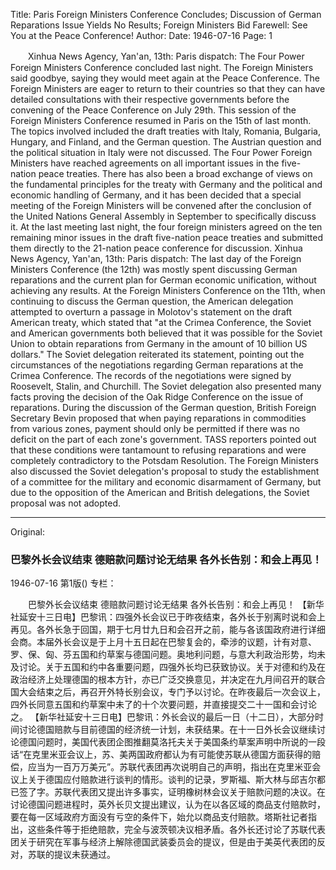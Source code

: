 Title: Paris Foreign Ministers Conference Concludes; Discussion of German Reparations Issue Yields No Results; Foreign Ministers Bid Farewell: See You at the Peace Conference!
Author:
Date: 1946-07-16
Page: 1

　　Xinhua News Agency, Yan'an, 13th: Paris dispatch: The Four Power Foreign Ministers Conference concluded last night. The Foreign Ministers said goodbye, saying they would meet again at the Peace Conference. The Foreign Ministers are eager to return to their countries so that they can have detailed consultations with their respective governments before the convening of the Peace Conference on July 29th. This session of the Foreign Ministers Conference resumed in Paris on the 15th of last month. The topics involved included the draft treaties with Italy, Romania, Bulgaria, Hungary, and Finland, and the German question. The Austrian question and the political situation in Italy were not discussed. The Four Power Foreign Ministers have reached agreements on all important issues in the five-nation peace treaties. There has also been a broad exchange of views on the fundamental principles for the treaty with Germany and the political and economic handling of Germany, and it has been decided that a special meeting of the Foreign Ministers will be convened after the conclusion of the United Nations General Assembly in September to specifically discuss it. At the last meeting last night, the four foreign ministers agreed on the ten remaining minor issues in the draft five-nation peace treaties and submitted them directly to the 21-nation peace conference for discussion.
    Xinhua News Agency, Yan'an, 13th: Paris dispatch: The last day of the Foreign Ministers Conference (the 12th) was mostly spent discussing German reparations and the current plan for German economic unification, without achieving any results. At the Foreign Ministers Conference on the 11th, when continuing to discuss the German question, the American delegation attempted to overturn a passage in Molotov's statement on the draft American treaty, which stated that "at the Crimea Conference, the Soviet and American governments both believed that it was possible for the Soviet Union to obtain reparations from Germany in the amount of 10 billion US dollars." The Soviet delegation reiterated its statement, pointing out the circumstances of the negotiations regarding German reparations at the Crimea Conference. The records of the negotiations were signed by Roosevelt, Stalin, and Churchill. The Soviet delegation also presented many facts proving the decision of the Oak Ridge Conference on the issue of reparations. During the discussion of the German question, British Foreign Secretary Bevin proposed that when paying reparations in commodities from various zones, payment should only be permitted if there was no deficit on the part of each zone's government. TASS reporters pointed out that these conditions were tantamount to refusing reparations and were completely contradictory to the Potsdam Resolution. The Foreign Ministers also discussed the Soviet delegation's proposal to study the establishment of a committee for the military and economic disarmament of Germany, but due to the opposition of the American and British delegations, the Soviet proposal was not adopted.



<hr /> 

Original: 


### 巴黎外长会议结束  德赔款问题讨论无结果  各外长告别：和会上再见！

1946-07-16
第1版()
专栏：

　　巴黎外长会议结束
    德赔款问题讨论无结果
    各外长告别：和会上再见！
    【新华社延安十三日电】巴黎讯：四强外长会议已于昨夜结束，各外长于别离时说和会上再见。各外长急于回国，期于七月廿九日和会召开之前，能与各该国政府进行详细会商。本届外长会议是于上月十五日起在巴黎复会的，牵涉的议题，计有对意、罗、保、匈、芬五国和约草案与德国问题。奥地利问题，与意大利政治形势，均未及讨论。关于五国和约中各重要问题，四强外长均已获致协议。关于对德和约及在政治经济上处理德国的根本方针，亦已广泛交换意见，并决定在九月间召开的联合国大会结束之后，再召开外特长别会议，专门予以讨论。在昨夜最后一次会议上，四外长同意五国和约草案中未了的十个次要问题，并直接提交二十一国和会讨论之。
    【新华社延安十三日电】巴黎讯：外长会议的最后一日（十二日），大部分时间讨论德国赔款与目前德国的经济统一计划，未获结果。在十一日外长会议继续讨论德国问题时，美国代表团企图推翻莫洛托夫关于美国条约草案声明中所说的一段话“在克里米亚会议上，苏、美两国政府都认为有可能使苏联从德国方面获得的赔偿，应当为一百万万美元”。苏联代表团再次说明自己的声明，指出在克里米亚会议上关于德国应付赔款进行谈判的情形。谈判的记录，罗斯福、斯大林与邱吉尔都已签了字。苏联代表团又提出许多事实，证明橡树林会议关于赔款问题的决议。在讨论德国问题进程时，英外长贝文提出建议，认为在以各区域的商品支付赔款时，要在每一区域政府方面没有亏空的条件下，始允以商品支付赔款。塔斯社记者指出，这些条件等于拒绝赔款，完全与波茨顿决议相矛盾。各外长还讨论了苏联代表团关于研究在军事与经济上解除德国武装委员会的提议，但是由于美英代表团的反对，苏联的提议未获通过。
